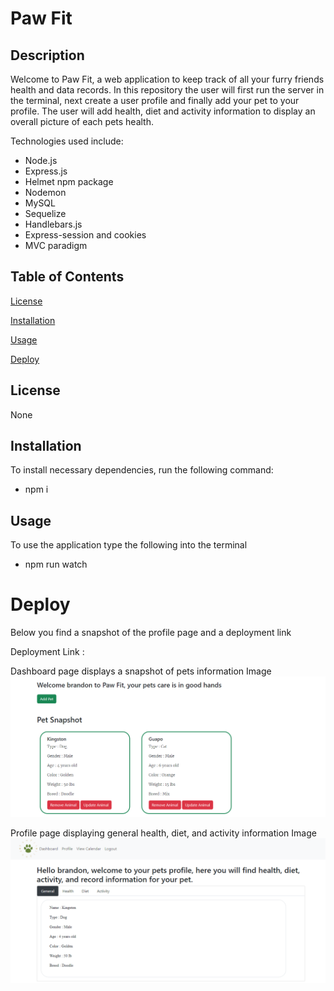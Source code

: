 # Paw Fit

## Description

Welcome to Paw Fit, a web application to keep track of all your furry friends health and data records. In this repository the user will first run the server in the terminal, next create a user profile and finally add your pet to your profile. The user will add health, diet and activity information to display an overall picture of each pets health.

Technologies used include:

- Node.js
- Express.js
- Helmet npm package
- Nodemon
- MySQL
- Sequelize
- Handlebars.js
- Express-session and cookies
- MVC paradigm

## Table of Contents

[License](#license)

[Installation](#installation)

[Usage](#usage)

[Deploy](#deploy)

## License

None

## Installation

To install necessary dependencies, run the following command:

- npm i

## Usage

To use the application type the following into the terminal

- npm run watch

# Deploy

Below you find a snapshot of the profile page and a deployment link

Deployment Link :

Dashboard page displays a snapshot of pets information
Image![Dashboard](./public/images/dashboard-page.png)

Profile page displaying general health, diet, and activity information
Image![Profile](./public/images/profile-page.png)
